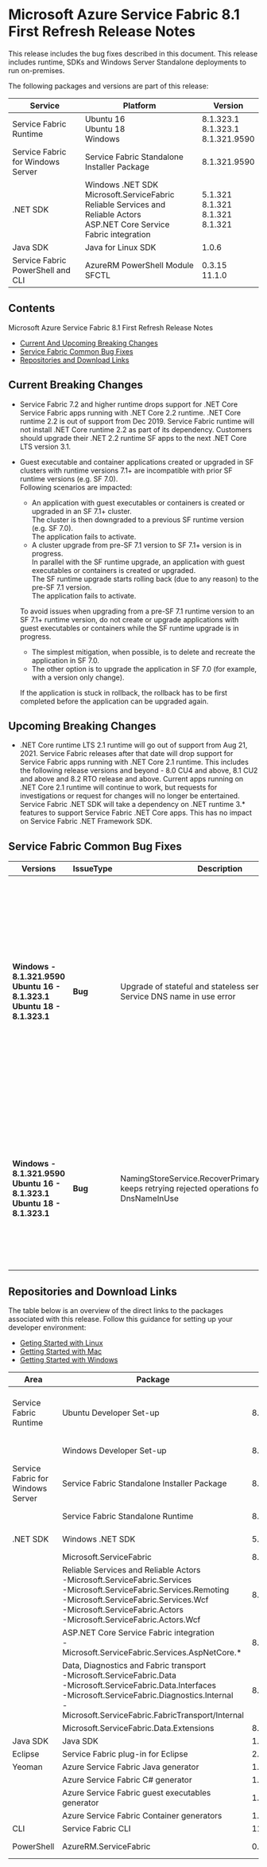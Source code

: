 # Microsoft Azure Service Fabric 8.1 First Refresh Release Notes

This release includes the bug fixes described in this document. This release includes runtime, SDKs and Windows Server Standalone deployments to run on-premises.

The following packages and versions are part of this release:

| Service | Platform | Version |
|---------|----------|---------|
|Service Fabric Runtime| Ubuntu 16 <br> Ubuntu 18 <br> Windows | 8.1.323.1 <br> 8.1.323.1 <br> 8.1.321.9590 |
|Service Fabric for Windows Server|Service Fabric Standalone Installer Package | 8.1.321.9590 |
|.NET SDK |Windows .NET SDK <br> Microsoft.ServiceFabric <br> Reliable Services and Reliable Actors <br> ASP.NET Core Service Fabric integration| 5.1.321 <br> 8.1.321 <br> 8.1.321 <br> 8.1.321 |
|Java SDK |Java for Linux SDK | 1.0.6 |
|Service Fabric PowerShell and CLI | AzureRM PowerShell Module <br> SFCTL | 0.3.15 <br> 11.1.0 |


## Contents 

Microsoft Azure Service Fabric 8.1 First Refresh Release Notes

* [Current And Upcoming Breaking Changes](#Current-And-Upcoming-Breaking-Changes)
* [Service Fabric Common Bug Fixes](#service-fabric-common-bug-fixes)
* [Repositories and Download Links](#repositories-and-download-links)


## Current Breaking Changes
* Service Fabric 7.2 and higher runtime drops support for .NET Core Service Fabric apps running with .NET Core 2.2 runtime. .NET Core runtime 2.2 is out of support from Dec 2019. Service Fabric runtime will not install .NET Core runtime 2.2 as part of its dependency. Customers should upgrade their .NET 2.2 runtime SF apps to the next .NET Core LTS version 3.1.<br>
* Guest executable and container applications created or upgraded in SF clusters with runtime versions 7.1+ are incompatible with prior SF runtime versions (e.g. SF 7.0).<br/>
    Following scenarios are impacted:<br/>
    * An application with guest executables or containers is created or upgraded in an SF 7.1+ cluster.<br/>
    The cluster is then downgraded to a previous SF runtime version (e.g. SF 7.0).<br/>
    The application fails to activate.<br/>
    * A cluster upgrade from pre-SF 7.1 version to SF 7.1+ version is in progress.<br/>
    In parallel with the SF runtime upgrade, an application with guest executables or containers is created or upgraded.<br/>
    The SF runtime upgrade starts rolling back (due to any reason) to the pre-SF 7.1 version.<br/>
    The application fails to activate.<br/>

    To avoid issues when upgrading from a pre-SF 7.1 runtime version to an SF 7.1+ runtime version, do not create or upgrade applications with guest executables or containers while the SF runtime upgrade is in progress.<br/>
    * The simplest mitigation, when possible, is to delete and recreate the application in SF 7.0.<br/>
    * The other option is to upgrade the application in SF 7.0 (for example, with a version only change).<br/>

    If the application is stuck in rollback, the rollback has to be first completed before the application can be upgraded again.


## Upcoming Breaking Changes
* .NET Core runtime LTS 2.1 runtime will go out of support from Aug 21, 2021. Service Fabric releases after that date will drop support for Service Fabric apps running with .NET Core 2.1 runtime. This includes the following release versions and beyond - 8.0 CU4 and above, 8.1 CU2 and above and 8.2 RTO release and above. Current apps running on .NET Core 2.1 runtime will continue to work, but requests for investigations or request for changes will no longer be entertained. Service Fabric .NET SDK will take a dependency on .NET runtime 3.* features to support Service Fabric .NET Core apps. This has no impact on Service Fabric .NET Framework SDK.


## Service Fabric Common Bug Fixes

| Versions | IssueType | Description | Resolution | 
|-|-|-|-|
| **Windows - 8.1.321.9590<br>Ubuntu 16 - 8.1.323.1<br>Ubuntu 18 - 8.1.323.1** | **Bug** | Upgrade of stateful and stateless services fail with Service DNS name in use error | **Brief desc**: Azure Service Fabric Service Update fails with DnsNameInUse if ServiceDnsName is set. <br> **Impact**: Updating Service Fabric service via ARM is being blocked when ServiceDnsName is unchanged. This is blocking service update flows for some users. This is resulting from a new client parameterization that exposed an underlying behavior that blocked no-ops. <br> **Fix** NamingService is now handling the ServiceDnsName parameter as a no-op when it is unchanged. <br> **Workaround** Update service using Service Fabric PowerShell cmdlet Update-ServiceFabricService, omitting the ServiceDnsName parameter if it is unchanged. |
| **Windows - 8.1.321.9590<br>Ubuntu 16 - 8.1.323.1<br>Ubuntu 18 - 8.1.323.1** | **Bug** | NamingStoreService.RecoverPrimaryAsyncOperation keeps retrying rejected operations for codes such as DnsNameInUse | **Brief desc**: NamingService would perpetually retry a subset of rejected operations, which risks congesting the job pipeline. <br> **Impact**: Naming StoreService may perpetually hold onto rejected operations and requeue them to the job queue. This happened for rejected operations that tried to override dns name of another service ErrorCodeValue::DnsNameInUse. <br> **Fix** An extra filter has been added to discard rejected operations for known error codes. |


## Repositories and Download Links
The table below is an overview of the direct links to the packages associated with this release. 
Follow this guidance for setting up your developer environment: 
* [Geting Started with Linux](https://docs.microsoft.com/azure/service-fabric/service-fabric-get-started-linux)
* [Getting Started with Mac](https://docs.microsoft.com/azure/service-fabric/service-fabric-get-started-mac)
* [Getting Started with Windows](https://docs.microsoft.com/azure/service-fabric/service-fabric-get-started)

| Area | Package | Version | Repository | Direct Download Link |
|-|-|-|-|-|
|Service Fabric Runtime |Ubuntu Developer Set-up | 8.1.323.1 |N/A | Cluster Runtime: https://apt-mo.trafficmanager.net/repos/servicefabric/pool/main/s/servicefabric <br> Service Fabric SDK for local cluster setup: https://apt-mo.trafficmanager.net/repos/servicefabric/pool/main/s/servicefabricsdkcommon/ <br> Container image: https://hub.docker.com/r/microsoft/service-fabric-onebox/ 
|| Windows Developer Set-up| 8.1.321.9590 | N/A | https://download.microsoft.com/download/b/8/a/b8a2fb98-0ec1-41e5-be98-9d8b5abf7856/MicrosoftServiceFabric.8.1.321.9590.exe |
|Service Fabric for Windows Server |Service Fabric Standalone Installer Package | 8.1.321.9590 |N/A | https://download.microsoft.com/download/8/3/6/836E3E99-A300-4714-8278-96BC3E8B5528/8.1.321.9590/Microsoft.Azure.ServiceFabric.WindowsServer.8.1.321.9590.zip |
||Service Fabric Standalone Runtime | 8.1.321.9590 |N/A | https://download.microsoft.com/download/B/0/B/B0BCCAC5-65AA-4BE3-AB13-D5FF5890F4B5/8.1.321.9590/MicrosoftAzureServiceFabric.8.1.321.9590.cab |
|.NET SDK |Windows .NET SDK | 5.1.321 |N/A | https://download.microsoft.com/download/b/8/a/b8a2fb98-0ec1-41e5-be98-9d8b5abf7856/MicrosoftServiceFabricSDK.5.1.321.msi |
||Microsoft.ServiceFabric | 8.1.321 |N/A |https://www.nuget.org |
||Reliable Services and Reliable Actors<br>\-Microsoft.ServiceFabric.Services<br>\-Microsoft.ServiceFabric.Services.Remoting<br>\-Microsoft.ServiceFabric.Services.Wcf <br>\-Microsoft.ServiceFabric.Actors <br>\-Microsoft.ServiceFabric.Actors.Wcf | 8.1.321 |https://github.com/Azure/service-fabric-services-and-actors-dotnet |https://www.nuget.org |
||ASP.NET Core Service Fabric integration<br>\-Microsoft.ServiceFabric.Services.AspNetCore.*| 8.1.321 |https://github.com/Azure/service-fabric-aspnetcore |https://www.nuget.org |
||Data, Diagnostics and Fabric transport<br>\-Microsoft.ServiceFabric.Data <br>\-Microsoft.ServiceFabric.Data.Interfaces <br>\-Microsoft.ServiceFabric.Diagnostics.Internal <br>\-Microsoft.ServiceFabric.FabricTransport/Internal | 8.1.321 |N/A| https://www.nuget.org |
||Microsoft.ServiceFabric.Data.Extensions | 8.1.321 | N/A |https://www.nuget.org |
|Java SDK |Java SDK | 1.0.6 |N/A |https://mvnrepository.com/artifact/com.microsoft.servicefabric/sf-actors/1.0.6 |
|Eclipse |Service Fabric plug-in for Eclipse | 2.0.7 | N/A |N/A |
|Yeoman |Azure Service Fabric Java generator | 1.0.7 |https://github.com/Azure/generator-azuresfjava |N/A |
||Azure Service Fabric C# generator | 1.0.9 |https://github.com/Azure/generator-azuresfcsharp |N/A |
||Azure Service Fabric guest executables generator | 1.0.1 |https://github.com/Azure/generator-azuresfguest |N/A|
||Azure Service Fabric Container generators | 1.0.1 |https://github.com/Azure/generator-azuresfcontainer |N/A |
|CLI |Service Fabric CLI | 11.1.0 |https://github.com/Azure/service-fabric-cli |https://pypi.python.org/pypi/sfctl |
|PowerShell |AzureRM.ServiceFabric | 0.3.15 |https://github.com/Azure/azure-powershell/tree/preview/src/ResourceManager/ServiceFabric |https://www.powershellgallery.com/packages/AzureRM.ServiceFabric/0.3.15 |
